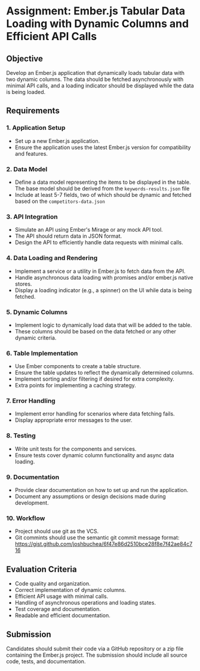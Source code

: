 # Assignment: Ember.js Tabular Data Loading with Dynamic Columns and Efficient API Calls

## Objective
Develop an Ember.js application that dynamically loads tabular data with two dynamic columns.
The data should be fetched asynchronously with minimal API calls, and a loading indicator should be displayed while the data is being loaded.

## Requirements

### 1. Application Setup
- Set up a new Ember.js application.
- Ensure the application uses the latest Ember.js version for compatibility and features.

### 2. Data Model
- Define a data model representing the items to be displayed in the table. The base model should be derived from the `keywords-results.json` file
- Include at least 5-7 fields, two of which should be dynamic and fetched based on the `competitors-data.json`

### 3. API Integration
- Simulate an API using Ember's Mirage or any mock API tool.
- The API should return data in JSON format.
- Design the API to efficiently handle data requests with minimal calls.

### 4. Data Loading and Rendering
- Implement a service or a utility in Ember.js to fetch data from the API.
- Handle asynchronous data loading with promises and/or ember.js native stores.
- Display a loading indicator (e.g., a spinner) on the UI while data is being fetched.

### 5. Dynamic Columns
- Implement logic to dynamically load data that will be added to the table.
- These columns should be based on the data fetched or any other dynamic criteria.

### 6. Table Implementation
- Use Ember components to create a table structure.
- Ensure the table updates to reflect the dynamically determined columns.
- Implement sorting and/or filtering if desired for extra complexity.
- Extra points for implementing a caching strategy.

### 7. Error Handling
- Implement error handling for scenarios where data fetching fails.
- Display appropriate error messages to the user.

### 8. Testing
- Write unit tests for the components and services.
- Ensure tests cover dynamic column functionality and async data loading.

### 9. Documentation
- Provide clear documentation on how to set up and run the application.
- Document any assumptions or design decisions made during development.

### 10. Workflow
- Project should use git as the VCS.
- Git commints should use the semantic git commit message format: https://gist.github.com/joshbuchea/6f47e86d2510bce28f8e7f42ae84c716

## Evaluation Criteria
- Code quality and organization.
- Correct implementation of dynamic columns.
- Efficient API usage with minimal calls.
- Handling of asynchronous operations and loading states.
- Test coverage and documentation.
- Readable and efficient documentation.

## Submission
Candidates should submit their code via a GitHub repository or a zip file containing the Ember.js project. The submission should include all source code, tests, and documentation.

